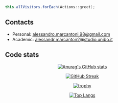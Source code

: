 ```java
this.allVisitors.forEach(Actions::greet);
```

## Contacts

 - Personal: alessandro.marcantoni.98@gmail.com
 - Academic: alessandr.marcanton2@studio.unibo.it

## Code stats

<div align="center">
  
 [![Anurag's GitHub stats](https://github-readme-stats.vercel.app/api?username=alessandro-marcantoni)](https://github.com/anuraghazra/github-readme-stats)
 
 [![GitHub Streak](http://github-readme-streak-stats.herokuapp.com?user=alessandro-marcantoni&date_format=j%20M%5B%20Y%5D)](https://git.io/streak-stats)
 
 [![trophy](https://github-profile-trophy.vercel.app/?username=alessandro-marcantoni&row=2&column=4&margin-w=15&margin-h=15)](https://github.com/ryo-ma/github-profile-trophy)
  
 [![Top Langs](https://github-readme-stats.vercel.app/api/top-langs/?username=alessandro-marcantoni&langs_count=8&layout=compact&hide=html,css,scss,jupyter%20notebook)](https://github.com/anuraghazra/github-readme-stats)
  
</div>

<!--
**alessandro-marcantoni/alessandro-marcantoni** is a ✨ _special_ ✨ repository because its `README.md` (this file) appears on your GitHub profile.

Here are some ideas to get you started:

- 🔭 I’m currently working on ...
- 🌱 I’m currently learning ...
- 👯 I’m looking to collaborate on ...
- 🤔 I’m looking for help with ...
- 💬 Ask me about ...
- 📫 How to reach me: ...
- 😄 Pronouns: ...
- ⚡ Fun fact: ...
-->
